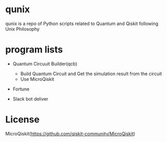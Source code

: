 # qunix
qunix is a repo of Python scripts related to Quantum and Qiskit following Unix Philosophy

# program lists

- Quantum Circuuit Builder(qcb)

    - Build Quantum Circuit and Get the simulation result from the circuit
    - Use MicroQiskit

- Fortune

- Slack bot deliver

# License

MicroQiskit(https://github.com/qiskit-community/MicroQiskit)